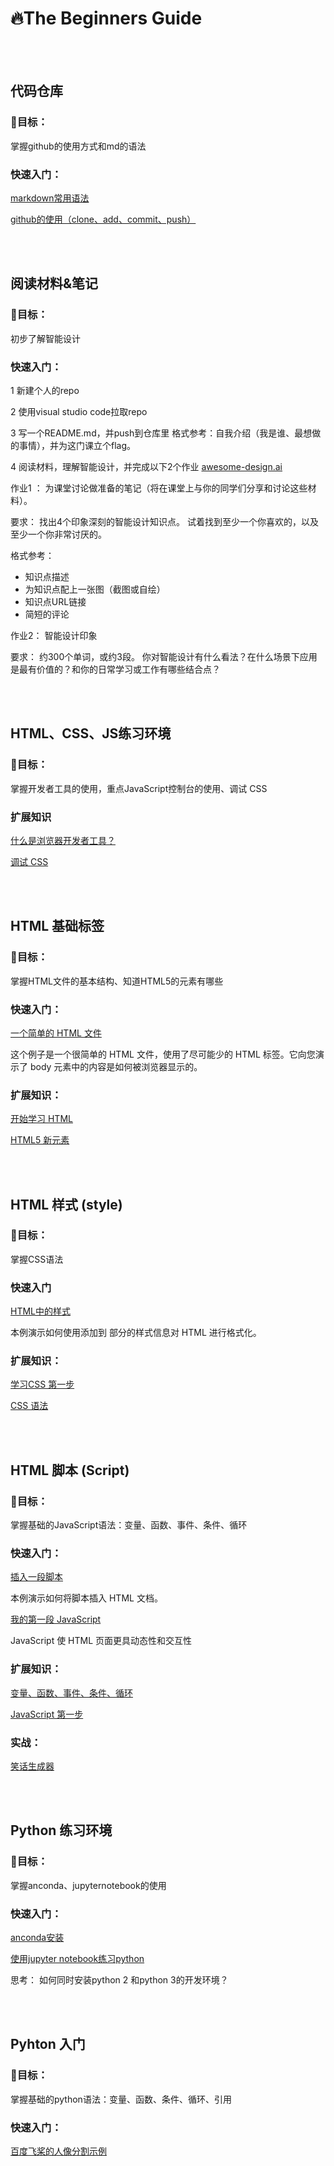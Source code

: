 # 🔥The Beginners Guide


<br/><br/>

## 代码仓库
### 🔗目标：

  掌握github的使用方式和md的语法

### 快速入门：
  [markdown常用语法](https://www.runoob.com/markdown/md-tutorial.html)

  [github的使用（clone、add、commit、push）](https://www.jianshu.com/p/deb5eddbffb8)



<br/><br/>

## 阅读材料&笔记
### 🔗目标：

  初步了解智能设计

### 快速入门：

  1 新建个人的repo

  2 使用visual studio code拉取repo

  3 写一个README.md，并push到仓库里
  格式参考：自我介绍（我是谁、最想做的事情），并为这门课立个flag。

  4 阅读材料，理解智能设计，并完成以下2个作业
  [awesome-design.ai](https://github.com/shadowcz007/awesome-design.ai)

作业1 ：
  为课堂讨论做准备的笔记（将在课堂上与你的同学们分享和讨论这些材料）。

要求：
  找出4个印象深刻的智能设计知识点。
  试着找到至少一个你喜欢的，以及至少一个你非常讨厌的。

格式参考：
  - 知识点描述
  - 为知识点配上一张图（截图或自绘）
  - 知识点URL链接
  - 简短的评论


作业2：
  智能设计印象

要求：
  约300个单词，或约3段。
  你对智能设计有什么看法？在什么场景下应用是最有价值的？和你的日常学习或工作有哪些结合点？



<br/><br/>
## HTML、CSS、JS练习环境
### 🔗目标：

掌握开发者工具的使用，重点JavaScript控制台的使用、调试 CSS

### 扩展知识

  [什么是浏览器开发者工具？](https://developer.mozilla.org/zh-CN/docs/Learn/Common_questions/What_are_browser_developer_tools)    

  [调试 CSS](https://developer.mozilla.org/zh-CN/docs/Learn/CSS/Building_blocks/Debugging_CSS)
    


<br/><br/>
## HTML 基础标签
### 🔗目标：

掌握HTML文件的基本结构、知道HTML5的元素有哪些

### 快速入门：

[一个简单的 HTML 文件](https://www.w3school.com.cn/tiy/t.asp?f=eg_html_basic)    

这个例子是一个很简单的 HTML 文件，使用了尽可能少的 HTML 标签。它向您演示了 body 元素中的内容是如何被浏览器显示的。

### 扩展知识：

[开始学习 HTML](https://developer.mozilla.org/zh-CN/docs/learn/HTML/Introduction_to_HTML/Getting_started)    

[HTML5 新元素](https://www.w3school.com.cn/html/html5_new_elements.asp)
    



<br/><br/>
## HTML 样式 (style)
### 🔗目标：

掌握CSS语法

### 快速入门

[HTML中的样式](https://www.w3school.com.cn/tiy/t.asp?f=eg_html_style)    

本例演示如何使用添加到 <head> 部分的样式信息对 HTML 进行格式化。

### 扩展知识：

[学习CSS 第一步](https://developer.mozilla.org/zh-CN/docs/Learn/CSS/First_steps)    

[CSS 语法](https://www.w3school.com.cn/css/css_syntax.asp)
    



<br/><br/>
## HTML 脚本 (Script)
### 🔗目标：

掌握基础的JavaScript语法：变量、函数、事件、条件、循环

### 快速入门：

[插入一段脚本](https://www.w3school.com.cn/tiy/t.asp?f=eg_html_script)    

本例演示如何将脚本插入 HTML 文档。

[我的第一段 JavaScript](https://www.w3school.com.cn/tiy/t.asp?f=html_script_intro)
    
JavaScript 使 HTML 页面更具动态性和交互性

### 扩展知识：

[变量、函数、事件、条件、循环](https://www.w3school.com.cn/js/index.asp)    

[JavaScript 第一步](https://developer.mozilla.org/zh-CN/docs/Learn/JavaScript/First_steps)
    

### 实战：

[笑话生成器](https://developer.mozilla.org/zh-CN/docs/Learn/JavaScript/First_steps/Silly_story_generator)    




<br/><br/>

## Python 练习环境
### 🔗目标：
  掌握anconda、jupyternotebook的使用

### 快速入门：
  [anconda安装](https://www.anaconda.com/products/individual)

  [使用jupyter notebook练习python](https://jupyter.org/install)

  思考：
  如何同时安装python 2 和python 3的开发环境？


<br><br>
## Pyhton 入门

### 🔗目标：
  掌握基础的python语法：变量、函数、条件、循环、引用

### 快速入门：
  [百度飞桨的人像分割示例](https://www.paddlepaddle.org.cn/hubdetail?name=deeplabv3p_xception65_humanseg&en_category=ImageSegmentation)
 


